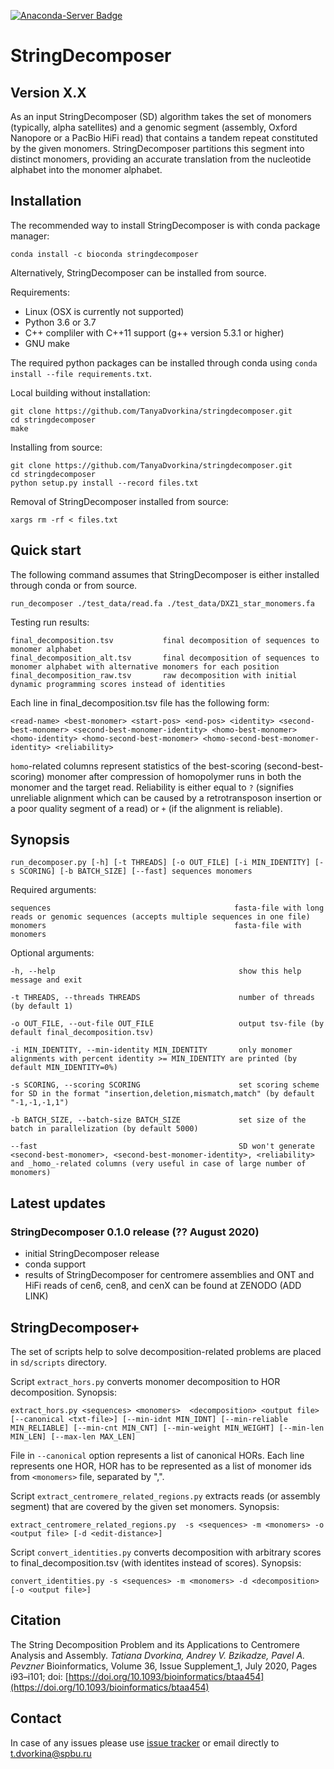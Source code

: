 [![Anaconda-Server Badge](https://anaconda.org/bioconda/stringdecomposer/badges/installer/conda.svg)](https://anaconda.org/bioconda/stringdecomposer)

# StringDecomposer

## Version X.X

As an input StringDecomposer (SD) algorithm takes the set of monomers (typically, alpha satellites) and a genomic segment (assembly, Oxford Nanopore or a PacBio HiFi read) that contains a tandem repeat constituted by the given monomers.
StringDecomposer partitions this segment into distinct monomers, providing an accurate translation from the nucleotide alphabet into the monomer alphabet.


## Installation

The recommended way to install StringDecomposer is with conda package manager:
```
conda install -c bioconda stringdecomposer
```


Alternatively, StringDecomposer can be installed from source.

Requirements:
- Linux (OSX is currently not supported)
- Python 3.6 or 3.7
- C++ compliler with C++11 support (g++ version 5.3.1 or higher)
- GNU make

The required python packages can be installed through conda using ```conda install --file requirements.txt```.

Local building without installation:

    git clone https://github.com/TanyaDvorkina/stringdecomposer.git
    cd stringdecomposer
    make

Installing from source:

    git clone https://github.com/TanyaDvorkina/stringdecomposer.git
    cd stringdecomposer
    python setup.py install --record files.txt

Removal of StringDecomposer installed from source:

    xargs rm -rf < files.txt

## Quick start
The following command assumes that StringDecomposer is either installed through conda or from source.

    run_decomposer ./test_data/read.fa ./test_data/DXZ1_star_monomers.fa

Testing run results:

    final_decomposition.tsv           final decomposition of sequences to monomer alphabet
    final_decomposition_alt.tsv       final decomposition of sequences to monomer alphabet with alternative monomers for each position
    final_decomposition_raw.tsv       raw decomposition with initial dynamic programming scores instead of identities

Each line in final_decomposition.tsv file has the following form:

    <read-name> <best-monomer> <start-pos> <end-pos> <identity> <second-best-monomer> <second-best-monomer-identity> <homo-best-monomer> <homo-identity> <homo-second-best-monomer> <homo-second-best-monomer-identity> <reliability>

`homo`-related columns represent statistics of the best-scoring (second-best-scoring) monomer after compression of homopolymer runs in both the monomer and the target read.
Reliability is either equal to `?` (signifies unreliable alignment which can be caused by a retrotransposon insertion or a poor quality segment of a read) or `+` (if the alignment is reliable).


## Synopsis

    run_decomposer.py [-h] [-t THREADS] [-o OUT_FILE] [-i MIN_IDENTITY] [-s SCORING] [-b BATCH_SIZE] [--fast] sequences monomers

Required arguments:

    sequences                                         fasta-file with long reads or genomic sequences (accepts multiple sequences in one file)
    monomers                                          fasta-file with monomers

Optional arguments:

    -h, --help                                         show this help message and exit

    -t THREADS, --threads THREADS                      number of threads (by default 1)

    -o OUT_FILE, --out-file OUT_FILE                   output tsv-file (by default final_decomposition.tsv)

    -i MIN_IDENTITY, --min-identity MIN_IDENTITY       only monomer alignments with percent identity >= MIN_IDENTITY are printed (by default MIN_IDENTITY=0%)

    -s SCORING, --scoring SCORING                      set scoring scheme for SD in the format "insertion,deletion,mismatch,match" (by default "-1,-1,-1,1")

    -b BATCH_SIZE, --batch-size BATCH_SIZE             set size of the batch in parallelization (by default 5000)

    --fast                                             SD won't generate <second-best-monomer>, <second-best-monomer-identity>, <reliability> and _homo_-related columns (very useful in case of large number of monomers)

## Latest updates

### StringDecomposer 0.1.0 release (?? August 2020)
* initial StringDecomposer release
* conda support
* results of StringDecomposer for centromere assemblies and ONT and HiFi reads of cen6, cen8, and cenX can be found at ZENODO (ADD LINK)

## StringDecomposer+

The set of scripts help to solve decomposition-related problems are placed in `sd/scripts` directory.

Script `extract_hors.py` converts monomer decomposition to HOR decomposition.
Synopsis:

    extract_hors.py <sequences> <monomers>  <decomposition> <output file> [--canonical <txt-file>] [--min-idnt MIN_IDNT] [--min-reliable MIN_RELIABLE] [--min-cnt MIN_CNT] [--min-weight MIN_WEIGHT] [--min-len MIN_LEN] [--max-len MAX_LEN]

File in `--canonical` option represents a list of canonical HORs. Each line represents one HOR, HOR has to be represented as a list of monomer ids from `<monomers>` file, separated by ",".

Script `extract_centromere_related_regions.py` extracts reads (or assembly segment) that are covered by the given set monomers.
Synopsis:

    extract_centromere_related_regions.py  -s <sequences> -m <monomers> -o <output file> [-d <edit-distance>]


Script `convert_identities.py` converts decomposition with arbitrary scores to final_decomposition.tsv (with identites instead of scores).
Synopsis:

    convert_identities.py -s <sequences> -m <monomers> -d <decomposition> [-o <output file>]

## Citation

The String Decomposition Problem and its Applications to Centromere Analysis and Assembly. *Tatiana Dvorkina, Andrey V. Bzikadze, Pavel A. Pevzner* Bioinformatics, Volume 36, Issue Supplement_1, July 2020, Pages i93–i101; doi: [https://doi.org/10.1093/bioinformatics/btaa454](https://doi.org/10.1093/bioinformatics/btaa454)

## Contact

In case of any issues please use [issue tracker](https://github.com/ablab/stringdecomposer/issues) or email directly to [t.dvorkina@spbu.ru](mailto:t.dvorkina@spbu.ru)
